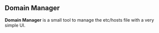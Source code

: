 ## Domain Manager

**Domain Manager** is a small tool to manage the etc/hosts file with a very simple UI.
